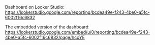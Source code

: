 Dashboard on Looker Studio:
https://lookerstudio.google.com/reporting/bcdea49e-f243-4be0-a5fc-6002f16c6832

The embedded version of the dashboard:
https://lookerstudio.google.com/embed/u/0/reporting/bcdea49e-f243-4be0-a5fc-6002f16c6832/page/hcxYE